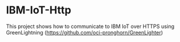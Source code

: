 # IBM-IoT-Http
This project shows how to communicate to IBM IoT over HTTPS using GreenLightning (https://github.com/oci-pronghorn/GreenLighter)

